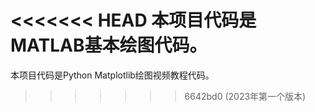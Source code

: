 <<<<<<< HEAD
本项目代码是MATLAB基本绘图代码。
=======
本项目代码是Python Matplotlib绘图视频教程代码。
>>>>>>> 6642bd0 (2023年第一个版本)
